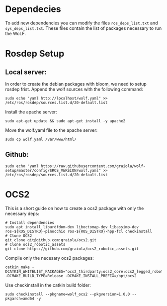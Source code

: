 # Dependecies

To add new dependencies you can modify the files `ros_deps_list.txt` and `sys_deps_list.txt`.
These files contain the list of packages necessary to run the WoLF.

# Rosdep Setup

## Local server:

In order to create the debian packages with bloom, we need to setup rosdep frist. Append the wolf sources with the following command:
 
`sudo echo "yaml http://localhost/wolf.yaml" >> /etc/ros/rosdep/sources.list.d/20-default.list `
 
Install the apache server:
 
`sudo apt-get update && sudo apt-get install -y apache2`

Move the wolf.yaml file to the apache server:

`sudo cp wolf.yaml /var/www/html/`

## Github:

`sudo echo "yaml https://raw.githubusercontent.com/graiola/wolf-setup/master/config/$ROS_VERSION/wolf.yaml" >> /etc/ros/rosdep/sources.list.d/20-default.list `

# OCS2

This is a short guide on how to create a ocs2 package with only the necessary deps:

```
# Install dependencies
sudo apt install liburdfdom-dev liboctomap-dev libassimp-dev ros-${ROS_DISTRO}-pinocchio ros-${ROS_DISTRO}-hpp-fcl checkinstall
# Clone OCS2 
git clone git@github.com:graiola/ocs2.git
# Clone ocs2_robotic_assets
git clone https://github.com/graiola/ocs2_robotic_assets.git
```

Compile only the necesary ocs2 packages:

```
catkin_make -DCATKIN_WHITELIST_PACKAGES="ocs2_thirdparty;ocs2_core;ocs2_legged_robot_ros;ocs2_self_collision_visualization;ocs2_robotic_tools;ocs2_oc;ocs2_pinocchio_interface;ocs2_self_collision;ocs2_ros_interfaces;ocs2_msgs;ocs2_mpc;ocs2_ddp;ocs2_qp_solver;ocs2_sqp;blasfeo_catkin;hpipm_catkin;ocs2_ipm;ocs2_centroidal_model;ocs2_robotic_assets;ocs2_legged_robot" -DCMAKE_BUILD_TYPE=Release -DCMAKE_INSTALL_PREFIX=/opt/ocs2
```

Use checkinstall in the catkin build folder:

```
sudo checkinstall --pkgname=wolf_ocs2 --pkgversion=1.0.0 --pkgarch=amd64 -y
```

